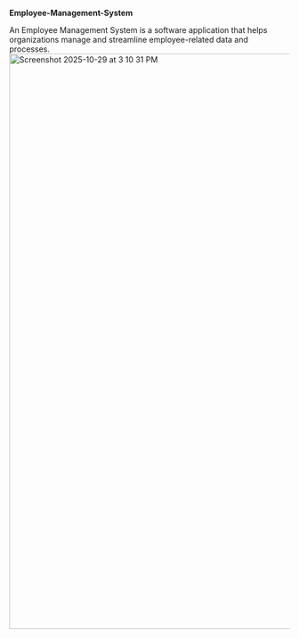 **Employee-Management-System**


An Employee Management System is a software application that helps organizations manage and streamline employee-related data and processes.
<img width="1918" height="1033" alt="Screenshot 2025-10-29 at 3 10 31 PM" src="https://github.com/user-attachments/assets/5f0336e1-674a-40ac-9c75-9ed724f074b8" />

